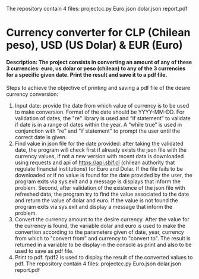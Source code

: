 The repository contain 4 files:
projectcc.py
Euro.json
dolar.json
report.pdf

# Currency converter for CLP (Chilean peso), USD (US Dolar) & EUR (Euro)

#### Description: The project consists in converting an amount of any of these 3 currencies: euro, us dolar or peso (chilean) to any of the 3 currencies for a specific given date. Print the result and save it to a pdf file.
Steps to achieve the objective of printing and saving a pdf file of the desire currency conversion:
1. Input date: provide the date from which value of currency is to be used to make conversion. Format of the date should be YYYY-MM-DD. For validation of dates, the "re" library is used and “if statement” to validate if date is in a range of dates within the year. A “while true” is used in conjunction with “re” and “if statement” to prompt the user until the correct date is given. 
2. Find value in json file for the date provided: after taking the validated date, the program will check first if already exists the json file with the currency values, if not a new version with recent data is downloaded using requests and api of https://api.sbif.cl (chilean authority that regulate financial institutions) for Euro and Dolar. If the file fails to be downloaded or if no value is found for the date provided by the user, the program exits via sys.exit and a message is displays that inform the problem. Second, after validation of the existence of the json file with refreshed data, the program try to find the value associated to the date and return the value of dolar and euro. If the value is not found the program exits via sys.exit and display a message that inform the problem. 
3. Convert the currency amount to the desire currency. After the value for the currency is found, the variable dolar and euro is used to make the convertion according to the parameters given of date, year, currency from which to "convert from" and currency to "convert to". The result is returned in a variable to be display in the console as print and also to be used to save as pdf file. 
4. Print to pdf. fpdf2 is used to display the result of the converted values to pdf. 
The repository contain 4 files:
projectcc.py
Euro.json
dolar.json
report.pdf
